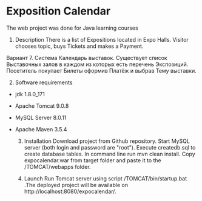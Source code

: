 # Exposition Calendar
The web project was done for Java learning courses
  1. Description 
There is a list of Expositions located in Expo Halls. Visitor chooses topic, buys Tickets and makes a Payment.

Вариант 7. Система Календарь выставок. Существует список Выставочных залов в каждом из которых есть перечень Экспозиций. Посетитель покупает Билеты оформив Платёж и выбрав Тему выставки.

  2. Software requirements
* jdk 1.8.0_171
* Apache Tomcat 9.0.8
* MySQL Server 8.0.11
* Apache Maven 3.5.4  

  3. Installation
Download project from Github repository. Start MySQL server (both login and password are "root"). Execute createdb.sql to create database tables. In command line run mvn clean install. Copy expocalendar.war from target folder and paste it to the /TOMCAT/webapps folder.

  4. Launch
Run Tomcat server using script /TOMCAT/bin/startup.bat .The deployed project will be available on http://localhost:8080/expocalendar/.

